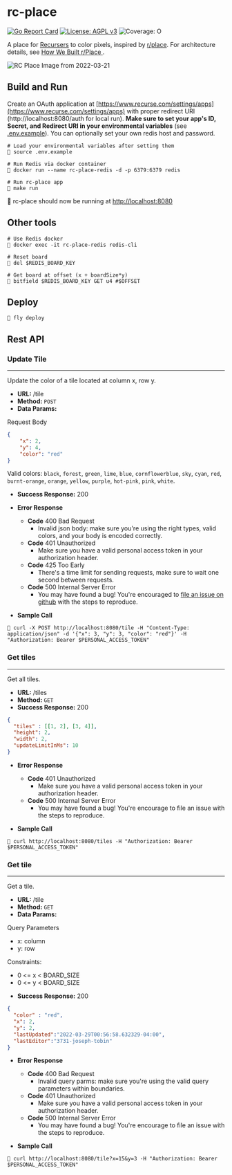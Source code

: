 # rc-place
[![Go Report Card](https://goreportcard.com/badge/github.com/jobin212/rc-place)](https://goreportcard.com/report/github.com/jobin212/rc-place) [![License: AGPL v3](https://img.shields.io/badge/License-AGPL_v3-blue.svg)](https://www.gnu.org/licenses/agpl-3.0) ![Coverage: O](https://img.shields.io/badge/coverage-200%25-red)



A place for [Recursers](https://www.recurse.com) to color pixels, inspired by
[r/place](https://www.reddit.com/r/place/). For architecture details, see [How We Built r/Place
](https://www.redditinc.com/blog/how-we-built-rplace).

![RC Place Image from 2022-03-21](docs/rc-place-2022-03-21.png)

## Build and Run
Create an OAuth application at [https://www.recurse.com/settings/apps](https://www.recurse.com/settings/apps) with proper redirect URI (http://localhost:8080/auth for local run).
**Make sure to set your app's ID, Secret, and Redirect URI in your environmental variables** (see [.env.example](.env.example)). You can optionally set your own redis host and password.

```shell
# Load your environmental variables after setting them
🎨 source .env.example

# Run Redis via docker container
🎨 docker run --name rc-place-redis -d -p 6379:6379 redis

# Run rc-place app
🎨 make run
```
🎉 rc-place should now be running at [http://localhost:8080](http://localhost:8080)

## Other tools

```shell
# Use Redis docker
🎨 docker exec -it rc-place-redis redis-cli

# Reset board
🎨 del $REDIS_BOARD_KEY 

# Get board at offset (x + boardSize*y)
🎨 bitfield $REDIS_BOARD_KEY GET u4 #$OFFSET
```

## Deploy
```shell
🎨 fly deploy
```

## Rest API

### Update Tile
----
Update the color of a tile located at column x, row y.
* **URL:** /tile
* **Method:** `POST`
* **Data Params:**

Request Body
```json
{
    "x": 2,
    "y": 4,
    "color": "red"
}
```
Valid colors: `black`, `forest`, `green`, `lime`, `blue`, `cornflowerblue`, `sky`, `cyan`, `red`, `burnt-orange`, `orange`, `yellow`, `purple`, `hot-pink`, `pink`, `white`.

* **Success Response:** 200
* **Error Response**
  * **Code** 400 Bad Request <br />
    * Invalid json body: make sure you're using the right types, valid colors, and your body is encoded correctly.
  * **Code** 401 Unauthorized <br />
    * Make sure you have a valid personal access token in your authorization header.
  * **Code** 425 Too Early <br />
    * There's a time limit for sending requests, make sure to wait one second between requests.
  * **Code** 500 Internal Server Error <br />
    * You may have found a bug! You're encouraged to [file an issue on github](https://github.com/jobin212/rc-place/issues/new) with the steps to reproduce.

* **Sample Call**
```shell
🎨 curl -X POST http://localhost:8080/tile -H "Content-Type: application/json" -d '{"x": 3, "y": 3, "color": "red"}' -H "Authorization: Bearer $PERSONAL_ACCESS_TOKEN"
```

### Get tiles
----
Get all tiles.
* **URL:** /tiles
* **Method:** `GET`
* **Success Response:** 200
```json 
{
  "tiles" : [[1, 2], [3, 4]],
  "height": 2,
  "width": 2,
  "updateLimitInMs": 10
}
```
* **Error Response**
  * **Code** 401 Unauthorized <br />
    * Make sure you have a valid personal access token in your authorization header.
  * **Code** 500 Internal Server Error <br />
    * You may have found a bug! You're encourage to file an issue with the steps to reproduce.

* **Sample Call**
```shell
🎨 curl http://localhost:8080/tiles -H "Authorization: Bearer $PERSONAL_ACCESS_TOKEN"
```

### Get tile
----
Get a tile.
* **URL:** /tile
* **Method:** `GET`
* **Data Params:**

Query Parameters
  - x: column
  - y: row

Constraints:
- 0 <= x < BOARD_SIZE
- 0 <= y < BOARD_SIZE
* **Success Response:** 200
```json
{
  "color" : "red",
  "x": 2,
  "y": 2,
  "lastUpdated":"2022-03-29T00:56:58.632329-04:00",
  "lastEditor":"3731-joseph-tobin"
}
```
* **Error Response**
  * **Code** 400 Bad Request <br />
    * Invalid query parms: make sure you're using the valid query parameters within boundaries.
  * **Code** 401 Unauthorized <br />
    * Make sure you have a valid personal access token in your authorization header.
  * **Code** 500 Internal Server Error <br />
    * You may have found a bug! You're encourage to file an issue with the steps to reproduce.

* **Sample Call**
```shell
🎨 curl http://localhost:8080/tile?x=15&y=3 -H "Authorization: Bearer $PERSONAL_ACCESS_TOKEN"
```